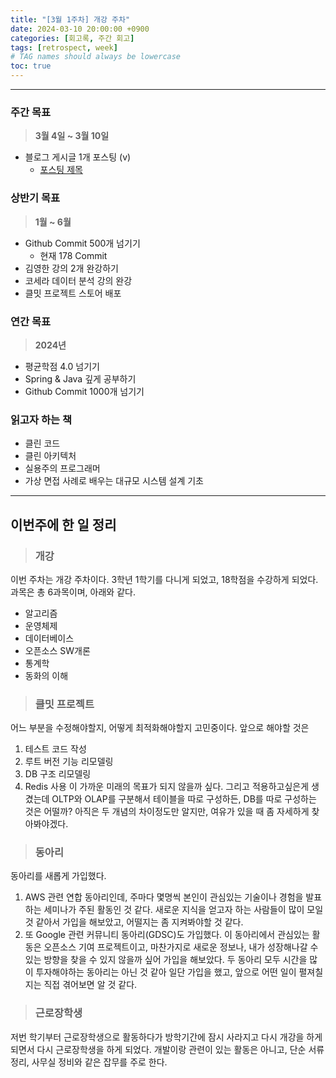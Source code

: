 ```yaml
---
title: "[3월 1주차] 개강 주차"
date: 2024-03-10 20:00:00 +0900
categories: [회고록, 주간 회고]
tags: [retrospect, week]     
# TAG names should always be lowercase
toc: true
---
```


***

### **주간 목표**
> **3월 4일 ~ 3월 10일**

- 블로그 게시글 1개 포스팅 (v)
  - [포스팅 제목](https://nesquitto.github.io)
  
### **상반기 목표**
> **1월 ~ 6월**

- Github Commit 500개 넘기기
  - 현재 178 Commit
- 김영한 강의 2개 완강하기
- 코세라 데이터 분석 강의 완강
- 클밋 프로젝트 스토어 배포

### **연간 목표**
> **2024년**

- 평균학점 4.0 넘기기
- Spring & Java 깊게 공부하기
- Github Commit 1000개 넘기기

### **읽고자 하는 책**
- 클린 코드
- 클린 아키텍처
- 실용주의 프로그래머
- 가상 면접 사례로 배우는 대규모 시스템 설계 기초

***

## **이번주에 한 일 정리**

> ### 개강

이번 주차는 개강 주차이다.
3학년 1학기를 다니게 되었고, 18학점을 수강하게 되었다.
과목은 총 6과목이며, 아래와 같다.
- 알고리즘
- 운영체제
- 데이터베이스
- 오픈소스 SW개론
- 통계학
- 동화의 이해

> ### 클밋 프로젝트

어느 부분을 수정해야할지, 어떻게 최적화해야할지 고민중이다.
앞으로 해야할 것은
1. 테스트 코드 작성
2. 루트 버전 기능 리모델링
3. DB 구조 리모델링
4. Redis 사용
이 가까운 미래의 목표가 되지 않을까 싶다.
그리고 적용하고싶은게 생겼는데
OLTP와 OLAP를 구분해서 테이블을 따로 구성하든, DB를 따로 구성하는 것은 어떨까?
아직은 두 개념의 차이정도만 알지만, 여유가 있을 때 좀 자세하게 찾아봐야겠다.

> ### 동아리

동아리를 새롭게 가입했다.
1. AWS 관련 연합 동아리인데, 주마다 몇명씩 본인이 관심있는 기술이나 경험을 발표하는 세미나가 주된 활동인 것 같다. 새로운 지식을 얻고자 하는 사람들이 많이 모일 것 같아서 가입을 해보았고, 어떨지는 좀 지켜봐야할 것 같다.
2. 또 Google 관련 커뮤니티 동아리(GDSC)도 가입했다. 이 동아리에서 관심있는 활동은 오픈소스 기여 프로젝트이고, 마찬가지로 새로운 정보나, 내가 성장해나갈 수 있는 방향을 찾을 수 있지 않을까 싶어 가입을 해보았다.
두 동아리 모두 시간을 많이 투자해야하는 동아리는 아닌 것 같아 일단 가입을 했고, 앞으로 어떤 일이 펼져칠지는 직접 겪어보면 알 것 같다.

> ### 근로장학생

저번 학기부터 근로장학생으로 활동하다가 방학기간에 잠시 사라지고 다시 개강을 하게 되면서 다시 근로장학생을 하게 되었다.
개발이랑 관련이 있는 활동은 아니고, 단순 서류 정리, 사무실 정비와 같은 잡무를 주로 한다.
